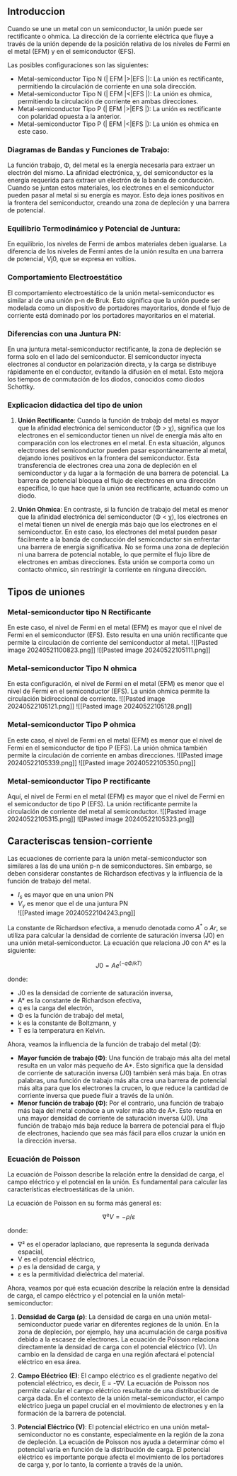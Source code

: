 

## Introduccion

Cuando se une un metal con un semiconductor, la unión puede ser rectificante o ohmica. La dirección de la corriente eléctrica que fluye a través de la unión depende de la posición relativa de los niveles de Fermi en el metal (EFM) y en el semiconductor (EFS).

Las posibles configuraciones son las siguientes:

- Metal-semiconductor Tipo N (| EFM |>|EFS |): La unión es rectificante, permitiendo la circulación de corriente en una sola dirección.
- Metal-semiconductor Tipo N (| EFM |<|EFS |): La unión es ohmica, permitiendo la circulación de corriente en ambas direcciones.
- Metal-semiconductor Tipo P (| EFM |>|EFS |): La unión es rectificante con polaridad opuesta a la anterior.
- Metal-semiconductor Tipo P (| EFM |<|EFS |): La unión es ohmica en este caso.

### Diagramas de Bandas y Funciones de Trabajo:

La función trabajo, Φ, del metal es la energía necesaria para extraer un electrón del mismo. La afinidad electrónica, χ, del semiconductor es la energía requerida para extraer un electrón de la banda de conducción. Cuando se juntan estos materiales, los electrones en el semiconductor pueden pasar al metal si su energía es mayor. Esto deja iones positivos en la frontera del semiconductor, creando una zona de depleción y una barrera de potencial.

### Equilibrio Termodinámico y Potencial de Juntura:

En equilibrio, los niveles de Fermi de ambos materiales deben igualarse. La diferencia de los niveles de Fermi antes de la unión resulta en una barrera de potencial, Vj0, que se expresa en voltios.

### Comportamiento Electroestático

El comportamiento electroestático de la unión metal-semiconductor es similar al de una unión p-n de Bruk. Esto significa que la unión puede ser modelada como un dispositivo de portadores mayoritarios, donde el flujo de corriente está dominado por los portadores mayoritarios en el material.

### Diferencias con una Juntura PN:

En una juntura metal-semiconductor rectificante, la zona de depleción se forma solo en el lado del semiconductor. El semiconductor inyecta electrones al conductor en polarización directa, y la carga se distribuye rápidamente en el conductor, evitando la difusión en el metal. Esto mejora los tiempos de conmutación de los diodos, conocidos como diodos Schottky.

### Explicacion didactica del tipo de union


1. **Unión Rectificante**: Cuando la función de trabajo del metal es mayor que la afinidad electrónica del semiconductor (Φ > χ), significa que los electrones en el semiconductor tienen un nivel de energía más alto en comparación con los electrones en el metal. En esta situación, algunos electrones del semiconductor pueden pasar espontáneamente al metal, dejando iones positivos en la frontera del semiconductor. Esta transferencia de electrones crea una zona de depleción en el semiconductor y da lugar a la formación de una barrera de potencial. La barrera de potencial bloquea el flujo de electrones en una dirección específica, lo que hace que la unión sea rectificante, actuando como un diodo.

2.  **Unión Ohmica**: En contraste, si la función de trabajo del metal es menor que la afinidad electrónica del semiconductor (Φ < χ), los electrones en el metal tienen un nivel de energía más bajo que los electrones en el semiconductor. En este caso, los electrones del metal pueden pasar fácilmente a la banda de conducción del semiconductor sin enfrentar una barrera de energía significativa. No se forma una zona de depleción ni una barrera de potencial notable, lo que permite el flujo libre de electrones en ambas direcciones. Esta unión se comporta como un contacto ohmico, sin restringir la corriente en ninguna dirección.

## Tipos de uniones
### Metal-semiconductor tipo N Rectificante
En este caso, el nivel de Fermi en el metal (EFM) es mayor que el nivel de Fermi en el semiconductor (EFS). Esto resulta en una unión rectificante que permite la circulación de corriente del semiconductor al metal.
![[Pasted image 20240521100823.png]]
![[Pasted image 20240522105111.png]]
### Metal-semiconductor Tipo N ohmica

En esta configuración, el nivel de Fermi en el metal (EFM) es menor que el nivel de Fermi en el semiconductor (EFS). La unión ohmica permite la circulación bidireccional de corriente.
![[Pasted image 20240522105121.png]]
![[Pasted image 20240522105128.png]]
### Metal-semiconductor Tipo P ohmica
En este caso, el nivel de Fermi en el metal (EFM) es menor que el nivel de Fermi en el semiconductor de tipo P (EFS). La unión ohmica también permite la circulación de corriente en ambas direcciones.
![[Pasted image 20240522105339.png]]
![[Pasted image 20240522105350.png]]
### Metal-semiconductor Tipo P rectificante

Aquí, el nivel de Fermi en el metal (EFM) es mayor que el nivel de Fermi en el semiconductor de tipo P (EFS). La unión rectificante permite la circulación de corriente del metal al semiconductor.
![[Pasted image 20240522105315.png]]
![[Pasted image 20240522105323.png]]
## Caracteriscas tension-corriente
Las ecuaciones de corriente para la unión metal-semiconductor son similares a las de una unión p-n de semiconductores. Sin embargo, se deben considerar constantes de Richardson efectivas y la influencia de la función de trabajo del metal.
- $I_s$ es mayor que en una union PN
- $V_{\gamma}$ es menor que el de una juntura PN  
![[Pasted image 20240522104243.png]]

La constante de Richardson efectiva, a menudo denotada como $A^*$ o $Ar$, se utiliza para calcular la densidad de corriente de saturación inversa (J0) en una unión metal-semiconductor. La ecuación que relaciona J0 con A* es la siguiente:

$$J0 = Ae^{(-qΦ/kT)}$$

donde:

- J0 es la densidad de corriente de saturación inversa,
- A* es la constante de Richardson efectiva,
- q es la carga del electrón,
- Φ es la función de trabajo del metal,
- k es la constante de Boltzmann, y
- T es la temperatura en Kelvin.

Ahora, veamos la influencia de la función de trabajo del metal (Φ):

- **Mayor función de trabajo (Φ)**: Una función de trabajo más alta del metal resulta en un valor más pequeño de A*. Esto significa que la densidad de corriente de saturación inversa (J0) también será más baja. En otras palabras, una función de trabajo más alta crea una barrera de potencial más alta para que los electrones la crucen, lo que reduce la cantidad de corriente inversa que puede fluir a través de la unión.
- **Menor función de trabajo (Φ)**: Por el contrario, una función de trabajo más baja del metal conduce a un valor más alto de A*. Esto resulta en una mayor densidad de corriente de saturación inversa (J0). Una función de trabajo más baja reduce la barrera de potencial para el flujo de electrones, haciendo que sea más fácil para ellos cruzar la unión en la dirección inversa.
### Ecuación de Poisson

La ecuación de Poisson describe la relación entre la densidad de carga, el campo eléctrico y el potencial en la unión. Es fundamental para calcular las características electroestáticas de la unión.

La ecuación de Poisson en su forma más general es:

$$∇²V = -ρ/ε$$

donde:

- ∇² es el operador laplaciano, que representa la segunda derivada espacial,
- V es el potencial eléctrico,
- ρ es la densidad de carga, y
- ε es la permitividad dieléctrica del material.

Ahora, veamos por qué esta ecuación describe la relación entre la densidad de carga, el campo eléctrico y el potencial en la unión metal-semiconductor:

1. **Densidad de Carga (ρ)**: La densidad de carga en una unión metal-semiconductor puede variar en diferentes regiones de la unión. En la zona de depleción, por ejemplo, hay una acumulación de carga positiva debido a la escasez de electrones. La ecuación de Poisson relaciona directamente la densidad de carga con el potencial eléctrico (V). Un cambio en la densidad de carga en una región afectará el potencial eléctrico en esa área.
    
2. **Campo Eléctrico (E)**: El campo eléctrico es el gradiente negativo del potencial eléctrico, es decir, E = -∇V. La ecuación de Poisson nos permite calcular el campo eléctrico resultante de una distribución de carga dada. En el contexto de la unión metal-semiconductor, el campo eléctrico juega un papel crucial en el movimiento de electrones y en la formación de la barrera de potencial.
    
3. **Potencial Eléctrico (V)**: El potencial eléctrico en una unión metal-semiconductor no es constante, especialmente en la región de la zona de depleción. La ecuación de Poisson nos ayuda a determinar cómo el potencial varía en función de la distribución de carga. El potencial eléctrico es importante porque afecta el movimiento de los portadores de carga y, por lo tanto, la corriente a través de la unión.







